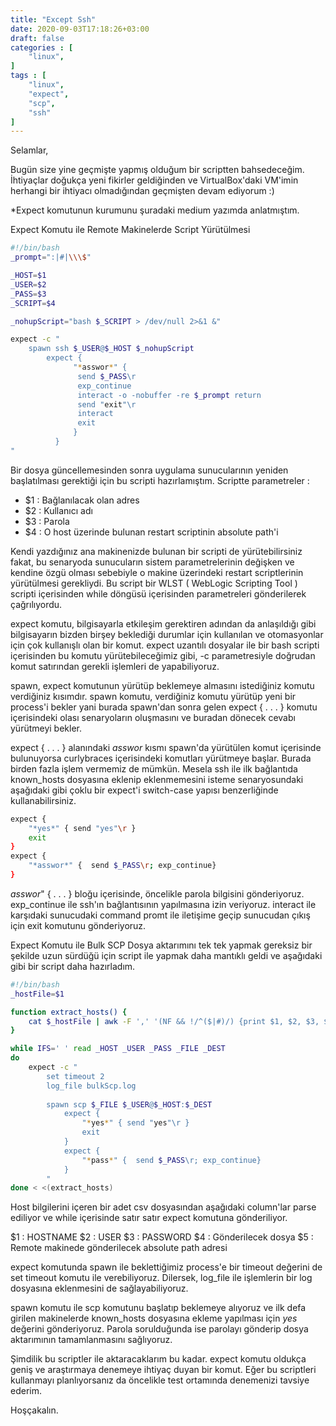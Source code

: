 ```yaml
---
title: "Except Ssh"
date: 2020-09-03T17:18:26+03:00
draft: false
categories : [
    "linux",
]
tags : [
    "linux",
    "expect",
    "scp",
    "ssh"
]
---
```

Selamlar, 

Bugün size yine geçmişte  yapmış olduğum bir scriptten bahsedeceğim. İhtiyaçlar doğukça yeni fikirler geldiğinden ve VirtualBox'daki VM'imin herhangi bir ihtiyacı olmadığından geçmişten devam ediyorum :)

*Expect komutunun kurumunu şuradaki medium yazımda anlatmıştım.

Expect Komutu ile Remote Makinelerde Script Yürütülmesi
```bash
#!/bin/bash
_prompt=":|#|\\\$"

_HOST=$1
_USER=$2
_PASS=$3
_SCRIPT=$4

_nohupScript="bash $_SCRIPT > /dev/null 2>&1 &"

expect -c "
	spawn ssh $_USER@$_HOST $_nohupScript
        expect {
		      "*asswor*" { 
			   send $_PASS\r
			   exp_continue
			   interact -o -nobuffer -re $_prompt return
		       send "exit"\r
		       interact
		       exit
		      }
	      }
"
```
Bir dosya güncellemesinden sonra uygulama sunucularının yeniden başlatılması gerektiği için bu scripti hazırlamıştım. Scriptte parametreler :

- $1 : Bağlanılacak olan adres
- $2 : Kullanıcı adı
- $3 : Parola
- $4 : O host üzerinde bulunan restart scriptinin absolute path'i

Kendi yazdığınız ana makinenizde bulunan bir scripti de yürütebilirsiniz fakat, bu senaryoda sunucuların sistem parametrelerinin değişken ve kendine özgü olması sebebiyle o makine üzerindeki restart scriptlerinin yürütülmesi gerekliydi. Bu script bir WLST ( WebLogic Scripting Tool ) scripti içerisinden while döngüsü içerisinden parametreleri gönderilerek çağrılıyordu. 

expect komutu, bilgisayarla etkileşim gerektiren adından da anlaşıldığı gibi bilgisayarın bizden birşey beklediği durumlar için kullanılan ve otomasyonlar için çok kullanışlı olan bir komut. expect uzantılı dosyalar ile bir bash scripti içerisinden bu komutu yürütebileceğimiz gibi, -c parametresiyle doğrudan komut satırından gerekli işlemleri de yapabiliyoruz.

spawn, expect komutunun yürütüp beklemeye almasını istediğiniz komutu verdiğiniz kısımdır. spawn komutu, verdiğiniz komutu yürütüp yeni bir process'i bekler yani burada spawn'dan sonra gelen expect { . . . } komutu içerisindeki olası senaryoların oluşmasını ve buradan dönecek cevabı yürütmeyi bekler.

expect { . . . } alanındaki *asswor* kısmı spawn'da yürütülen komut içerisinde bulunuyorsa curlybraces içerisindeki komutları yürütmeye  başlar. Burada birden fazla işlem vermemiz de mümkün. Mesela ssh ile ilk bağlantıda known_hosts dosyasına eklenip eklenmemesini isteme senaryosundaki aşağıdaki gibi çoklu bir expect'i switch-case yapısı benzerliğinde kullanabilirsiniz. 

```bash
expect {
    "*yes*" { send "yes"\r }
    exit
}	
expect {
	"*asswor*" {  send $_PASS\r; exp_continue} 
}
```

*asswor*" { . . . } bloğu içerisinde, öncelikle parola bilgisini gönderiyoruz. exp_continue ile ssh'ın bağlantısının yapılmasına izin veriyoruz. interact ile karşıdaki sunucudaki command promt ile iletişime geçip sunucudan çıkış için exit komutunu gönderiyoruz.

Expect Komutu ile Bulk SCP 
Dosya aktarımını tek tek yapmak gereksiz bir şekilde uzun sürdüğü için script ile yapmak daha mantıklı geldi ve aşağıdaki gibi bir script daha hazırladım.

```bash
#!/bin/bash
_hostFile=$1

function extract_hosts() {
    cat $_hostFile | awk -F ',' '(NF && !/^($|#)/) {print $1, $2, $3, $4, $5}'
}

while IFS=' ' read _HOST _USER _PASS _FILE _DEST
do		
	expect -c "
		set timeout 2
		log_file bulkScp.log    
		
		spawn scp $_FILE $_USER@$_HOST:$_DEST
			expect {
				"*yes*" { send "yes"\r }
				exit
			}	
			expect {
				"*pass*" {  send $_PASS\r; exp_continue} 
			}
		"
done < <(extract_hosts)
```

Host bilgilerini içeren bir adet csv dosyasından aşağıdaki column'lar parse ediliyor ve while içerisinde satır satır expect komutuna gönderiliyor.

$1 : HOSTNAME
$2 : USER
$3 : PASSWORD
$4 : Gönderilecek dosya
$5 : Remote makinede gönderilecek absolute path adresi

expect komutunda spawn ile beklettiğimiz process'e bir timeout değerini de set timeout komutu ile verebiliyoruz. Dilersek, log_file ile işlemlerin bir log dosyasına eklenmesini de sağlayabiliyoruz.

spawn komutu ile scp komutunu başlatıp beklemeye alıyoruz ve ilk defa girilen makinelerde known_hosts dosyasına ekleme yapılması için *yes* değerini gönderiyoruz. Parola sorulduğunda ise parolayı gönderip dosya aktarımının tamamlanmasını sağlıyoruz.

Şimdilik bu scriptler ile aktaracaklarım bu kadar. expect komutu oldukça geniş ve araştırmaya denemeye ihtiyaç duyan bir komut. Eğer bu scriptleri kullanmayı planlıyorsanız da öncelikle test ortamında denemenizi tavsiye ederim.

Hoşçakalın.


